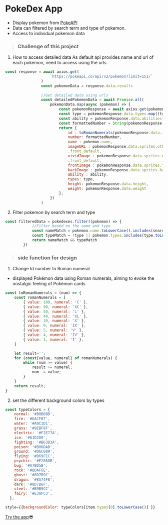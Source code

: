 # PokeDex App
- Display pokemon from [PokeAPI](https://pokeapi.co/) 
- Data can filtered by search term and type of pokemon.
- Access to individual pokemon data 

>### Challenge of this project
1. How to access detailed data
As default api provides name and url of each pokemon, need to access using the urls
```javascript
const response = await axios.get(
                    `https://pokeapi.co/api/v2/pokemon?limit=151/`
                )      
                const pokemonData = response.data.results
               
                //Get detailed data using urls
                const detailedPokemonData = await Promise.all(
                    pokemonData.map(async (pokemon) => {
                        const pokemonResponse = await axios.get(pokemon.url)
                        const type = pokemonResponse.data.types.map((typeData) => typeData.type.name);
                        const ability = pokemonResponse.data.abilities.map((abilityData) => abilityData.ability.name)
                        const formattedNumber = String(pokemonResponse.data.id).padStart(3, '0');
                        return {
                            id : toRomanNumerals(pokemonResponse.data.id),
                            number: formattedNumber,
                            name : pokemon.name,
                            imageURL : pokemonResponse.data.sprites.other['official-artwork']
                            .front_default,
                            vividImage : pokemonResponse.data.sprites.other['dream_world']
                            .front_default,
                            frontImage : pokemonResponse.data.sprites.front_default,
                            backImage : pokemonResponse.data.sprites.back_default,
                            ability : ability,
                            types: type,
                            height: pokemonResponse.data.height,
                            weight: pokemonResponse.data.weight
                        };
                    })
                )  

```

2. Filter pokemon by search term and type
```javascript
const filteredData = pokedexes.filter((pokemon) => {
            //Filter based on the name and type
            const nameMatch = pokemon.name.toLowerCase().includes(searchTerm.toLowerCase());
            const typeMatch = !type || pokemon.types.includes(type.toLowerCase());
            return nameMatch && typeMatch
        })
```

>### side function for design
1. Change Id number to Roman numeral
- displayed Pokémon data using Roman numerals, aiming to evoke the nostalgic feeling of Pokémon cards
```javascript
const toRomanNumerals = (num) => {
    const romanNumerals = [
        { value: 100, numeral: 'C' },
        { value: 90, numeral: 'XC' },
        { value: 50, numeral: 'L' },
        { value: 40, numeral: 'XL' },
        { value: 10, numeral: 'X' },
        { value: 9, numeral: 'IX' },
        { value: 5, numeral: 'V' },
        { value: 4, numeral: 'IV' },
        { value: 1, numeral: 'I' },
    ]

    let result='';
    for (const{value, numeral} of romanNumerals) {
        while (num >= value) {
            result += numeral;
            num -= value;
        }
    }
    return result;
}
```
2. set the different background colors by types
```javascript
const typeColors = {
    normal: '#B8B08D',
    fire: '#EACFB7',
    water: '#A0C1D1',
    grass: '#9EBF8F',
    electric: '#F2E77A',
    ice: '#A1D2D0',
    fighting: '#B63D3A',
    poison: '#B06DAB',
    ground: '#D6C689',
    flying: '#B69FEC',
    psychic: '#E2868B',
    bug: '#A7BD5B',
    rock: '#BDAF6E',
    ghost: '#8D7B9C',
    dragon: '#8574F8',
    dark: '#8D7B6F',
    steel: '#B9B9CC',
    fairy: '#E3AFC3',
  };
```
```javascript
style={{backgroundColor: typeColors[item.types[0].toLowerCase()] }}
```

[Try the app](https://pokedex-api-nine-dusky.vercel.app/):sunglasses:

